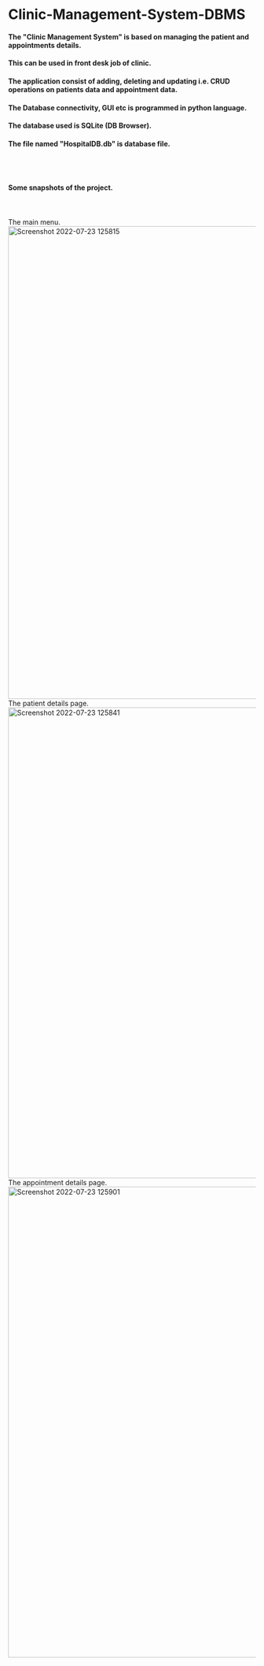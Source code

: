# Clinic-Management-System-DBMS
#### The "Clinic Management System" is based on managing the patient and appointments details.   
#### This can be used in front desk job of clinic.
#### The application consist of adding, deleting and updating i.e. CRUD operations on patients data and appointment data.
#### The Database connectivity, GUI etc is programmed in python language.
#### The database used is SQLite (DB Browser).
#### The file named "HospitalDB.db" is database file.
<br><br>
#### Some snapshots of the project. 
<br><br>
The main menu.
<br>
<img width="960" alt="Screenshot 2022-07-23 125815" src="https://user-images.githubusercontent.com/94461630/180595508-1832e81b-5962-4519-ad49-5af8d172b4fa.png">
<br>
The patient details page.
<br>
<img width="956" alt="Screenshot 2022-07-23 125841" src="https://user-images.githubusercontent.com/94461630/180595522-28352b51-8b41-4250-a01c-e1b1e373019e.png">
<br>
The appointment details page.
<img width="956" alt="Screenshot 2022-07-23 125901" src="https://user-images.githubusercontent.com/94461630/180595537-e7380629-d6b3-48c7-a9b8-788f8ce12363.png">
